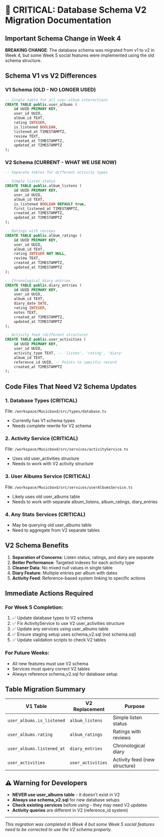# 🚨 CRITICAL: Database Schema V2 Migration Documentation

## Important Schema Change in Week 4

**BREAKING CHANGE**: The database schema was migrated from v1 to v2 in Week 4, but some Week 5 social features were implemented using the old schema structure.

## Schema V1 vs V2 Differences

### V1 Schema (OLD - NO LONGER USED)
```sql
-- Single table for all user-album interactions
CREATE TABLE public.user_albums (
    id UUID PRIMARY KEY,
    user_id UUID,
    album_id TEXT,
    rating INTEGER,
    is_listened BOOLEAN,
    listened_at TIMESTAMPTZ,
    review TEXT,
    created_at TIMESTAMPTZ,
    updated_at TIMESTAMPTZ
);
```

### V2 Schema (CURRENT - WHAT WE USE NOW)
```sql
-- Separate tables for different activity types

-- Simple listen status
CREATE TABLE public.album_listens (
    id UUID PRIMARY KEY,
    user_id UUID,
    album_id TEXT,
    is_listened BOOLEAN DEFAULT true,
    first_listened_at TIMESTAMPTZ,
    created_at TIMESTAMPTZ,
    updated_at TIMESTAMPTZ
);

-- Ratings with reviews
CREATE TABLE public.album_ratings (
    id UUID PRIMARY KEY,
    user_id UUID,
    album_id TEXT,
    rating INTEGER NOT NULL,
    review TEXT,
    created_at TIMESTAMPTZ,
    updated_at TIMESTAMPTZ
);

-- Chronological diary entries
CREATE TABLE public.diary_entries (
    id UUID PRIMARY KEY,
    user_id UUID,
    album_id TEXT,
    diary_date DATE,
    rating INTEGER,
    notes TEXT,
    created_at TIMESTAMPTZ,
    updated_at TIMESTAMPTZ
);

-- Activity feed (different structure)
CREATE TABLE public.user_activities (
    id UUID PRIMARY KEY,
    user_id UUID,
    activity_type TEXT, -- 'listen', 'rating', 'diary'
    album_id TEXT,
    reference_id UUID, -- Points to specific record
    created_at TIMESTAMPTZ
);
```

## Code Files That Need V2 Schema Updates

### 1. Database Types (CRITICAL)
File: `/workspace/Musicboxd/src/types/database.ts`
- Currently has V1 schema types
- Needs complete rewrite for V2 schema

### 2. Activity Service (CRITICAL)  
File: `/workspace/Musicboxd/src/services/activityService.ts`
- Uses old user_activities structure
- Needs to work with V2 activity structure

### 3. User Albums Service (CRITICAL)
File: `/workspace/Musicboxd/src/services/userAlbumsService.ts`
- Likely uses old user_albums table
- Needs to work with separate album_listens, album_ratings, diary_entries

### 4. Any Stats Services (CRITICAL)
- May be querying old user_albums table
- Need to aggregate from V2 separate tables

## V2 Schema Benefits

1. **Separation of Concerns**: Listen status, ratings, and diary are separate
2. **Better Performance**: Targeted indexes for each activity type
3. **Cleaner Data**: No mixed null values in single table
4. **Diary Feature**: Multiple entries per album with dates
5. **Activity Feed**: Reference-based system linking to specific actions

## Immediate Actions Required

### For Week 5 Completion:
1. ✅ Update database types to V2 schema
2. ✅ Fix ActivityService to use V2 user_activities structure  
3. ✅ Update any services using user_albums table
4. ✅ Ensure staging setup uses schema_v2.sql (not schema.sql)
5. ✅ Update validation scripts to check V2 tables

### For Future Weeks:
- All new features must use V2 schema
- Services must query correct V2 tables
- Always reference schema_v2.sql for database setup

## Table Migration Summary

| V1 Table | V2 Replacement | Purpose |
|----------|----------------|---------|
| `user_albums.is_listened` | `album_listens` | Simple listen status |
| `user_albums.rating` | `album_ratings` | Ratings with reviews |
| `user_albums.listened_at` | `diary_entries` | Chronological diary |
| `user_activities` | `user_activities` | Activity feed (new structure) |

## ⚠️ Warning for Developers

- **NEVER use user_albums table** - it doesn't exist in V2
- **Always use schema_v2.sql** for new database setups
- **Check existing services** before using - they may need V2 updates
- **Activity queries** are different in V2 (reference_id system)

---

*This migration was completed in Week 4 but some Week 5 social features need to be corrected to use the V2 schema properly.*